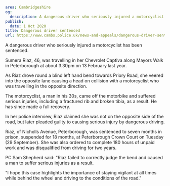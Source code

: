 ```yaml
area: Cambridgeshire
og:
  description: A dangerous driver who seriously injured a motorcyclist has been sentenced.
publish:
  date: 1 Oct 2020
title: Dangerous driver sentenced
url: https://www.cambs.police.uk/news-and-appeals/dangerous-driver-sentenced-2
```

A dangerous driver who seriously injured a motorcyclist has been sentenced.

Sumera Riaz, 46, was travelling in her Chevrolet Captiva along Mayors Walk in Peterborough at about 3.30pm on 13 February last year.

As Riaz drove round a blind left hand bend towards Priory Road, she veered into the opposite lane causing a head on collision with a motorcyclist who was travelling in the opposite direction.

The motorcyclist, a man in his 30s, came off the motorbike and suffered serious injuries, including a fractured rib and broken tibia, as a result. He has since made a full recovery.

In her police interview, Riaz claimed she was not on the opposite side of the road, but later pleaded guilty to causing serious injury by dangerous driving.

Riaz, of Nicholls Avenue, Peterborough, was sentenced to seven months in prison, suspended for 18 months, at Peterborough Crown Court on Tuesday (29 September). She was also ordered to complete 180 hours of unpaid work and was disqualified from driving for two years.

PC Sam Shepherd said: "Riaz failed to correctly judge the bend and caused a man to suffer serious injuries as a result.

"I hope this case highlights the importance of staying vigilant at all times while behind the wheel and driving to the conditions of the road."
